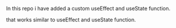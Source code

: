 

 In this repo i have added a custom useEffect and useState function.
 
 that works similar to useEffect and useState function.











